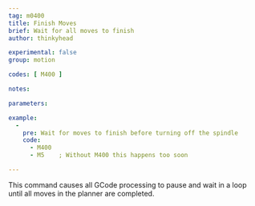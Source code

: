 ```yaml
---
tag: m0400
title: Finish Moves
brief: Wait for all moves to finish
author: thinkyhead

experimental: false
group: motion

codes: [ M400 ]

notes:

parameters:

example:
  -
    pre: Wait for moves to finish before turning off the spindle
    code:
      - M400
      - M5    ; Without M400 this happens too soon

---
```


This command causes all GCode processing to pause and wait in a loop until all moves in the planner are completed.
